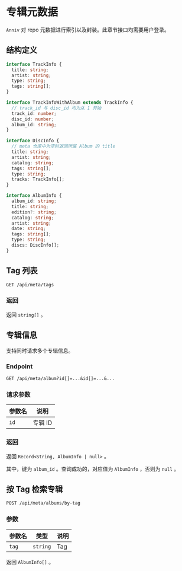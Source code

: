 # 专辑元数据

`Anniv` 对 repo 元数据进行索引以及封装。此章节接口均需要用户登录。

## 结构定义

```ts
interface TrackInfo {
  title: string;
  artist: string;
  type: string;
  tags: string[];
}

interface TrackInfoWithAlbum extends TrackInfo {
  // track_id 与 disc_id 均为从 1 开始
  track_id: number;
  disc_id: number;
  album_id: string;
}

interface DiscInfo {
  // meta 仓库中为空时返回所属 Album 的 title
  title: string;
  artist: string;
  catalog: string;
  tags: string[];
  type: string;
  tracks: TrackInfo[];
}

interface AlbumInfo {
  album_id: string;
  title: string;
  edition?: string;
  catalog: string;
  artist: string;
  date: string;
  tags: string[];
  type: string;
  discs: DiscInfo[];
}
```

## Tag 列表

`GET /api/meta/tags`

### 返回

返回 `string[]` 。

## 专辑信息

支持同时请求多个专辑信息。

### Endpoint

`GET /api/meta/album?id[]=...&id[]=...&...`

### 请求参数

| 参数名 | 说明    |
| ------ | ------- |
| `id`   | 专辑 ID |

### 返回

返回 `Record<String, AlbumInfo | null>` 。

其中，键为 `album_id` 。查询成功的，对应值为 `AlbumInfo` ，否则为 `null` 。

## 按 Tag 检索专辑

`POST /api/meta/albums/by-tag`

### 参数

| 参数名 | 类型     | 说明 |
| ------ | -------- | ---- |
| `tag`  | `string` | Tag  |

返回 `AlbumInfo[]` 。
